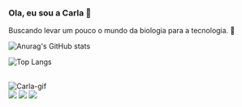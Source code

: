 ### Ola, eu sou a Carla 🌹
 Buscando levar um pouco o mundo da biologia para a tecnologia.  🌱

 ![Anurag's GitHub stats](https://github-readme-stats.vercel.app/api?username=carlacgodoy&show_icons=true&theme=dracula)

![Top Langs](https://github-readme-stats.vercel.app/api/top-langs/?username=carlacgodoy&hide_progress=true&theme=dracula)

<div style = "display: inline_block"><br>
 <img align"right" alt="Carla-gif" src= "https://i.picasion.com/pic92/b914ff9f633059ec050f3436f8713ced.gif">
</div>
<div> 
  <a href="[(https://www.instagram.com/carlsgodoy/?igshid=MzRlODBiNWFlZA%3D%3D)]" target="_blank"><img src="https://img.shields.io/badge/-Instagram-%23E4405F?style=for-the-badge&logo=instagram&logoColor=white" target="_blank"></a>
  <a href = "godoyccarla@gmail.com"><img src="https://img.shields.io/badge/-Gmail-%23333?style=for-the-badge&logo=gmail&logoColor=white" target="_blank"></a>
  <a href="https://www.linkedin.com/in/carla-cavalcante-de-godoy-32a71b233/" target="_blank"><img src="https://img.shields.io/badge/-LinkedIn-%230077B5?style=for-the-badge&logo=linkedin&logoColor=white" target="_blank"></a> 
</div>
